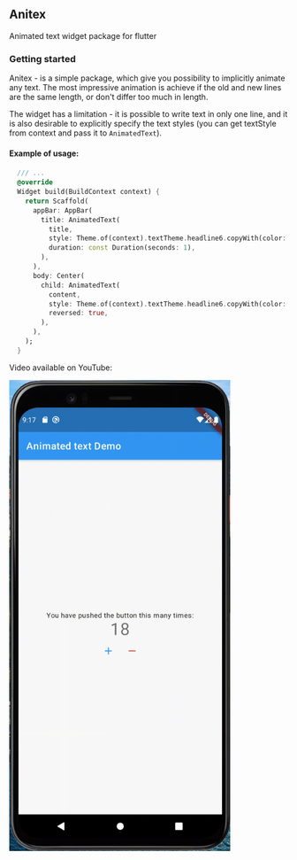 ## Anitex

Animated text widget package for flutter

### Getting started
Anitex - is a simple package, which give you possibility to implicitly
animate any text. The most impressive animation is achieve if the old
and new lines are the same length, or don't differ too much in length.

The widget has a limitation - it is possible to write text in only one 
line, and it is also desirable to explicitly specify the text styles
(you can get textStyle from context and pass it to `AnimatedText`).


#### Example of usage:
```dart
  /// ...
  @override
  Widget build(BuildContext context) {
    return Scaffold(
      appBar: AppBar(
        title: AnimatedText(
          title,
          style: Theme.of(context).textTheme.headline6.copyWith(color: Colors.white),
          duration: const Duration(seconds: 1),
        ),
      ),
      body: Center(
        child: AnimatedText(
          content,
          style: Theme.of(context).textTheme.headline6.copyWith(color: Colors.white),
          reversed: true,
        ),
      ),
    );
  }
```

Video available on YouTube:

<a href="https://www.youtube.com/watch?v=hFkvllYtd9M" target="_blank">
  <img src="https://github.com/alphamikle/anitex/raw/master/anitex_demo.gif" width="400">
</a>